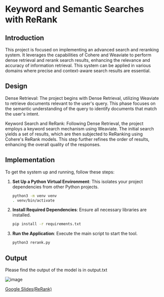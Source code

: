 # Keyword and Semantic Searches with ReRank

## Introduction

This project is focused on implementing an advanced search and reranking system. It leverages the capabilities of Cohere and Weaviate to perform dense retrieval and rerank search results, enhancing the relevance and accuracy of information retrieval. This system can be applied in various domains where precise and context-aware search results are essential.

## Design

Dense Retrieval:
The project begins with Dense Retrieval, utilizing Weaviate to retrieve documents relevant to the user's query. This phase focuses on the semantic understanding of the query to identify documents that match the user's intent.

Keyword Search and ReRank:
Following Dense Retrieval, the project employs a keyword search mechanism using Weaviate. The initial search yields a set of results, which are then subjected to ReRanking using Cohere's ReRank models. This step further refines the order of results, enhancing the overall quality of the responses.

## Implementation

To get the system up and running, follow these steps:

1. **Set Up a Python Virtual Environment**: This isolates your project dependencies from other Python projects.
   ```bash
   python3 -m venv venv
   . venv/bin/activate
   ```

2. **Install Required Dependencies**: Ensure all necessary libraries are installed.
   ```bash
   pip install -r requirements.txt
   ```

3. **Run the Application**: Execute the main script to start the tool.
   ```bash
   python3 rerank.py
   ```


## Output

Please find the output of the model is in output.txt

![image](https://github.com/TejasriVaitla/Machine-Learning/assets/128747986/5e47f604-6c75-4da4-b259-570f238942ff)

[Google Slides(ReRank)](https://docs.google.com/presentation/d/1Y12HDsetaphURCSZvQs5bHsHqXWH68LT4bYvCUGorYE/edit?usp=sharing)



